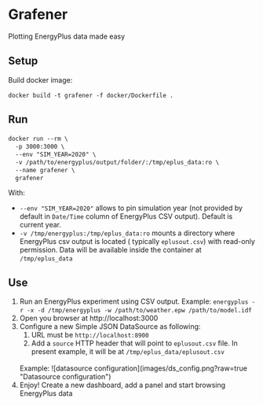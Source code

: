 # Grafener

Plotting EnergyPlus data made easy

## Setup

Build docker image:

```shell
docker build -t grafener -f docker/Dockerfile .
```

## Run

```shell
docker run --rm \
  -p 3000:3000 \
  --env "SIM_YEAR=2020" \
  -v /path/to/energyplus/output/folder/:/tmp/eplus_data:ro \
  --name grafener \
  grafener
```

With:

- `--env "SIM_YEAR=2020"` allows to pin simulation year (not provided by default in `Date/Time` column of EnergyPlus CSV
  output). Default is current year.
- `-v /tmp/energyplus:/tmp/eplus_data:ro` mounts a directory where EnergyPlus csv output is located (
  typically `eplusout.csv`) with read-only permission. Data will be available inside the container at `/tmp/eplus_data`

## Use

1. Run an EnergyPlus experiment using CSV output. Example: `energyplus -r -x -d /tmp/energyplus -w /path/to/weather.epw /path/to/model.idf`
2. Open you browser at http://localhost:3000
3. Configure a new Simple JSON DataSource as following:
   1. URL must be `http://localhost:8900`
   2. Add a `source` HTTP header that will point to `eplusout.csv` file. In present example, it will be at `/tmp/eplus_data/eplusout.csv`
   <br/>
   Example: ![datasource configuration](images/ds_config.png?raw=true "Datasource configuration")
4. Enjoy! Create a new dashboard, add a panel and start browsing EnergyPlus data   